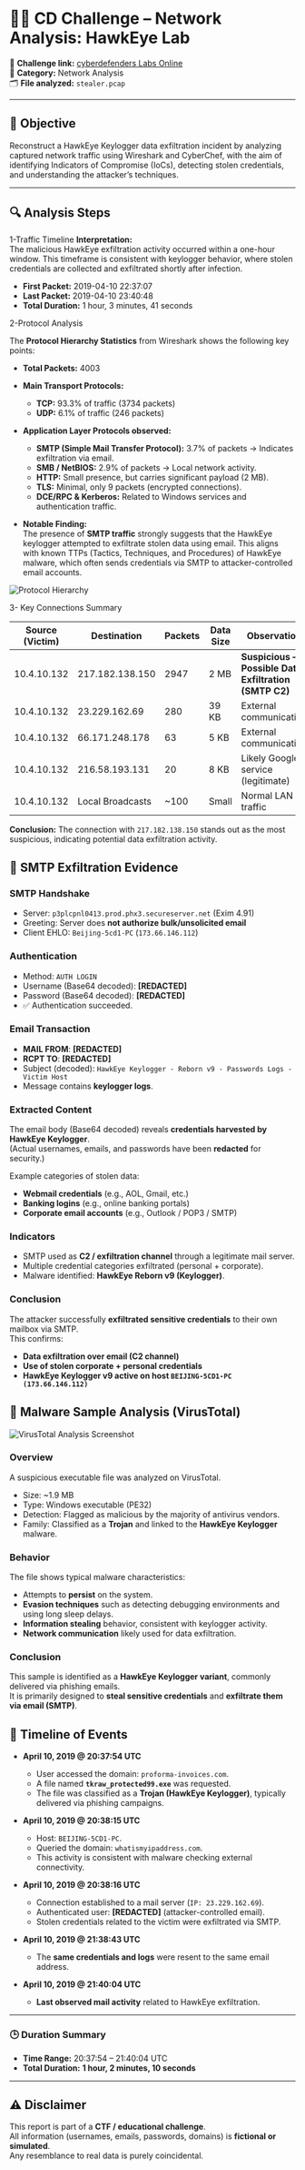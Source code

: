 # 🕵️‍♂️ CD Challenge – Network Analysis: HawkEye Lab

🔗 **Challenge link:** [cyberdefenders Labs Online](https://cyberdefenders.org/blueteam-ctf-challenges/hawkeye/)  
📂 **Category:** Network Analysis  
🗂️ **File analyzed:** `stealer.pcap`

---

## 🎯 Objective
Reconstruct a HawkEye Keylogger data exfiltration incident by analyzing captured network traffic using Wireshark and CyberChef, with the aim of identifying Indicators of Compromise (IoCs), detecting stolen credentials, and understanding the attacker’s techniques.

---
## 🔍 Analysis Steps

1-Traffic Timeline
**Interpretation:**  
The malicious HawkEye exfiltration activity occurred within a one-hour window. This timeframe is consistent with keylogger behavior, where stolen credentials are collected and exfiltrated shortly after infection. 

- **First Packet:** 2019-04-10 22:37:07  
- **Last Packet:** 2019-04-10 23:40:48  
- **Total Duration:** 1 hour, 3 minutes, 41 seconds  

2-Protocol Analysis

The **Protocol Hierarchy Statistics** from Wireshark shows the following key points:

- **Total Packets:** 4003  
- **Main Transport Protocols:**
  - **TCP:** 93.3% of traffic (3734 packets)  
  - **UDP:** 6.1% of traffic (246 packets)  

- **Application Layer Protocols observed:**
  - **SMTP (Simple Mail Transfer Protocol):** 3.7% of packets → Indicates exfiltration via email.  
  - **SMB / NetBIOS:** 2.9% of packets → Local network activity.  
  - **HTTP:** Small presence, but carries significant payload (2 MB).  
  - **TLS:** Minimal, only 9 packets (encrypted connections).  
  - **DCE/RPC & Kerberos:** Related to Windows services and authentication traffic.  

- **Notable Finding:**  
  The presence of **SMTP traffic** strongly suggests that the HawkEye keylogger attempted to exfiltrate stolen data using email. This aligns with known TTPs (Tactics, Techniques, and Procedures) of HawkEye malware, which often sends credentials via SMTP to attacker-controlled email accounts.

![Protocol Hierarchy](image/hierarchy.PNG)

3- Key Connections Summary

| Source (Victim) | Destination        | Packets | Data Size | Observation                          |
|-----------------|--------------------|---------|-----------|--------------------------------------|
| 10.4.10.132     | 217.182.138.150    | 2947    | 2 MB      | **Suspicious – Possible Data Exfiltration (SMTP C2)** |
| 10.4.10.132     | 23.229.162.69      | 280     | 39 KB     | External communication               |
| 10.4.10.132     | 66.171.248.178     | 63      | 5 KB      | External communication               |
| 10.4.10.132     | 216.58.193.131     | 20      | 8 KB      | Likely Google service (legitimate)   |
| 10.4.10.132     | Local Broadcasts   | ~100    | Small     | Normal LAN traffic                   |

**Conclusion:** The connection with `217.182.138.150` stands out as the most suspicious, indicating potential data exfiltration activity.

## 📨 SMTP Exfiltration Evidence

### SMTP Handshake
- Server: `p3plcpnl0413.prod.phx3.secureserver.net` (Exim 4.91)
- Greeting: Server does **not authorize bulk/unsolicited email**
- Client EHLO: `Beijing-5cd1-PC` (`173.66.146.112`)

### Authentication
- Method: `AUTH LOGIN`
- Username (Base64 decoded): **[REDACTED]**
- Password (Base64 decoded): **[REDACTED]**
- ✅ Authentication succeeded.

### Email Transaction
- **MAIL FROM**: **[REDACTED]**
- **RCPT TO**: **[REDACTED]**
- Subject (decoded): `HawkEye Keylogger - Reborn v9 - Passwords Logs - Victim Host`
- Message contains **keylogger logs**.

### Extracted Content
The email body (Base64 decoded) reveals **credentials harvested by HawkEye Keylogger**.  
(Actual usernames, emails, and passwords have been **redacted** for security.)

Example categories of stolen data:
- **Webmail credentials** (e.g., AOL, Gmail, etc.)
- **Banking logins** (e.g., online banking portals)
- **Corporate email accounts** (e.g., Outlook / POP3 / SMTP)

### Indicators
- SMTP used as **C2 / exfiltration channel** through a legitimate mail server.
- Multiple credential categories exfiltrated (personal + corporate).
- Malware identified: **HawkEye Reborn v9 (Keylogger)**.

### Conclusion
The attacker successfully **exfiltrated sensitive credentials** to their own mailbox via SMTP.  
This confirms:
- **Data exfiltration over email (C2 channel)**  
- **Use of stolen corporate + personal credentials**  
- **HawkEye Keylogger v9 active on host `BEIJING-5CD1-PC (173.66.146.112)`**

## 🛑 Malware Sample Analysis (VirusTotal)

![VirusTotal Analysis Screenshot](image/virustotal.PNG)

### Overview
A suspicious executable file was analyzed on VirusTotal.  
- Size: ~1.9 MB  
- Type: Windows executable (PE32)  
- Detection: Flagged as malicious by the majority of antivirus vendors.  
- Family: Classified as a **Trojan** and linked to the **HawkEye Keylogger** malware.  

### Behavior
The file shows typical malware characteristics:  
- Attempts to **persist** on the system.  
- **Evasion techniques** such as detecting debugging environments and using long sleep delays.  
- **Information stealing** behavior, consistent with keylogger activity.  
- **Network communication** likely used for data exfiltration.  

### Conclusion
This sample is identified as a **HawkEye Keylogger variant**, commonly delivered via phishing emails.  
It is primarily designed to **steal sensitive credentials** and **exfiltrate them via email (SMTP)**.  

## 📅 Timeline of Events

- **April 10, 2019 @ 20:37:54 UTC**  
  - User accessed the domain: `proforma-invoices.com`.  
  - A file named **`tkraw_protected99.exe`** was requested.  
  - The file was classified as a **Trojan (HawkEye Keylogger)**, typically delivered via phishing campaigns.  

- **April 10, 2019 @ 20:38:15 UTC**  
  - Host: `BEIJING-5CD1-PC`.  
  - Queried the domain: `whatismyipaddress.com`.  
  - This activity is consistent with malware checking external connectivity.  

- **April 10, 2019 @ 20:38:16 UTC**  
  - Connection established to a mail server (`IP: 23.229.162.69`).  
  - Authenticated user: **[REDACTED]** (attacker-controlled email).  
  - Stolen credentials related to the victim were exfiltrated via SMTP.  

- **April 10, 2019 @ 21:38:43 UTC**  
  - The **same credentials and logs** were resent to the same email address.  

- **April 10, 2019 @ 21:40:04 UTC**  
  - **Last observed mail activity** related to HawkEye exfiltration.  

---

### 🕒 Duration Summary
- **Time Range:** 20:37:54 – 21:40:04 UTC  
- **Total Duration:** **1 hour, 2 minutes, 10 seconds**

---

## ⚠️ Disclaimer
This report is part of a **CTF / educational challenge**.  
All information (usernames, emails, passwords, domains) is **fictional or simulated**.  
Any resemblance to real data is purely coincidental.
